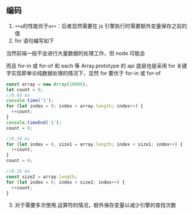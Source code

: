 ## 编码

1. `++a`的性能优于`a++`：后者显然需要在 js 引擎执行时需要额外变量保存之前的值
2. for 语句编写如下

当然前端一般不会进行大量数据的处理工作，但 node 可能会

而且 for-in 或 for-of 和 each 等 Array.prototype 的 api 底层也是采用 for 关键字实现即单论纯数据处理的情况下，显然 for 要优于 for-in 或 for-of

```js
const array = new Array(10000);
let count = 0;
//0.45 ms
console.time('1');
for (let index = 0; index < array.length; index++) {
  ++count;
}
console.timeEnd('1');
count = 0;

//0.39 ms
for (let index = 0, size1 = array.length; index < size1; index++) {
  ++count;
}
count = 0;

//0.35 ms
const size2 = array.length;
for (let index = 0; index < size2; index++) {
  ++count;
}
```

3. 对于需要多次使用.运算符的情况，额外保存变量以减少引擎的查找次数

